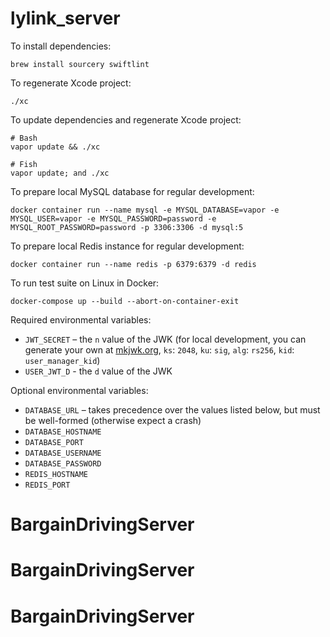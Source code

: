 # lylink_server

To install dependencies:

```shell
brew install sourcery swiftlint
```

To regenerate Xcode project:

```shell
./xc
```

To update dependencies and regenerate Xcode project:

```shell
# Bash
vapor update && ./xc

# Fish
vapor update; and ./xc
```

To prepare local MySQL database for regular development:

```shell
docker container run --name mysql -e MYSQL_DATABASE=vapor -e MYSQL_USER=vapor -e MYSQL_PASSWORD=password -e MYSQL_ROOT_PASSWORD=password -p 3306:3306 -d mysql:5
```

To prepare local Redis instance for regular development:

```shell
docker container run --name redis -p 6379:6379 -d redis
```

To run test suite on Linux in Docker:

```shell
docker-compose up --build --abort-on-container-exit
```

Required environmental variables:

- `JWT_SECRET` – the `n` value of the JWK (for local development, you can generate your own at [mkjwk.org](https://mkjwk.org/), `ks`: `2048`, `ku`: `sig`, `alg`: `rs256`, `kid`: `user_manager_kid`)
- `USER_JWT_D` - the `d` value of the JWK

Optional environmental variables:

- `DATABASE_URL` – takes precedence over the values listed below, but must be well-formed (otherwise expect a crash)
- `DATABASE_HOSTNAME`
- `DATABASE_PORT`
- `DATABASE_USERNAME`
- `DATABASE_PASSWORD`
- `REDIS_HOSTNAME`
- `REDIS_PORT`
# BargainDrivingServer
# BargainDrivingServer
# BargainDrivingServer
